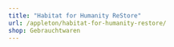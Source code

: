 ```yaml
---
title: "Habitat for Humanity ReStore"
url: /appleton/habitat-for-humanity-restore/
shop: Gebrauchtwaren
---
```

